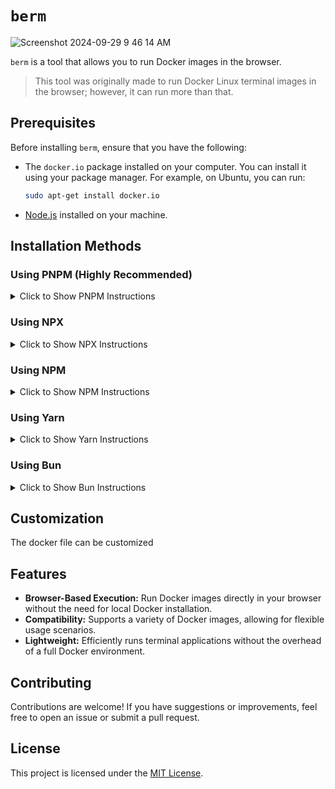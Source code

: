 
# `berm`
![Screenshot 2024-09-29 9 46 14 AM](https://github.com/user-attachments/assets/79689b65-fbba-45d6-b976-0ac09f7d0923)

`berm` is a tool that allows you to run Docker images in the browser.

> This tool was originally made to run Docker Linux terminal images in the browser; however, it can run more than that.

## Prerequisites

Before installing `berm`, ensure that you have the following:

- The `docker.io` package installed on your computer. You can install it using your package manager. For example, on Ubuntu, you can run:
  
  ```bash
  sudo apt-get install docker.io
  ```

- [Node.js](https://nodejs.org/) installed on your machine.

## Installation Methods

### Using PNPM (Highly Recommended)
<details>
  <summary>Click to Show PNPM Instructions</summary>

To initiate `berm` using PNPM, you can use one of the two methods below:

**Method 1: PNPM Init**

```bash
pnpm init berm
```

**Method 2: PNPM DLX**

```bash
pnpm dlx create-berm@1.0.0
```

After the installation, you can start the server with:

```bash
pnpm run start
# or
pnpm start
```
</details>

### Using NPX
<details>
  <summary>Click to Show NPX Instructions</summary>

To initiate `berm` using NPX, you can use one of the two methods below:

**Method 1: NPX Init**

```bash
npx init berm
```

**Method 2: NPX Create**

```bash
npx create-berm@1.0.0
```

After the setup, start the server with:

```bash
npx run start
# or
npx start
```
</details>

### Using NPM
<details>
  <summary>Click to Show NPM Instructions</summary>

You can initiate `berm` using NPM as follows:

**Method 1: NPM Init**

```bash
npm init berm
```

**Method 2: NPM Exec**

```bash
npm exec create-berm@1.0.0
```

Once the installation is complete, start the server with:

```bash
npm run start
# or
npm start
```
</details>

### Using Yarn
<details>
  <summary>Click to Show Yarn Instructions</summary>

To initiate `berm` using Yarn, you can use one of the two methods below:

**Method 1: Yarn Init**

```bash
yarn init berm
```

**Method 2: Yarn Create**

```bash
yarn create berm@1.0.0
```

After the installation, start the server with:

```bash
yarn run start
# or
yarn start
```
</details>

### Using Bun
<details>
  <summary>Click to Show Bun Instructions</summary>

If you're using Bun, initiate `berm` with one of the following methods:

**Method 1: Bun Init**

```bash
bun init berm
```

**Method 2: Bun Create**

```bash
bun create berm@1.0.0
```

After installation, start the server with:

```bash
bun run start
# or
bun start
```
</details>

## Customization
The docker file can be customized

## Features

- **Browser-Based Execution:** Run Docker images directly in your browser without the need for local Docker installation.
- **Compatibility:** Supports a variety of Docker images, allowing for flexible usage scenarios.
- **Lightweight:** Efficiently runs terminal applications without the overhead of a full Docker environment.


## Contributing

Contributions are welcome! If you have suggestions or improvements, feel free to open an issue or submit a pull request.

## License

This project is licensed under the [MIT License](LICENSE).
